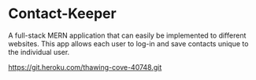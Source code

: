 # Contact-Keeper
A full-stack MERN application that can easily be implemented to different websites. This app allows each user to log-in and save contacts unique to the individual user.

https://git.heroku.com/thawing-cove-40748.git
